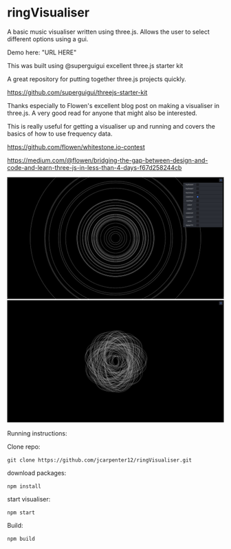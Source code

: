 ringVisualiser
===================

A basic music visualiser written using three.js. Allows the user to select different options using a gui.

Demo here: "URL HERE"

This was built using @superguigui excellent three.js starter kit 

A great repository for putting together three.js projects quickly. 

https://github.com/superguigui/threejs-starter-kit



Thanks especially to Flowen's excellent blog post on making a visualiser in three.js. A very good read for anyone that might also be interested.

This is really useful for getting a visualiser up and running and covers the basics of how to use frequency data.

https://github.com/flowen/whitestone.io-contest

https://medium.com/@flowen/bridging-the-gap-between-design-and-code-and-learn-three-js-in-less-than-4-days-f67d258244cb

![Alt text](/img/rings.jpg?raw=true "Visualiser")
![Alt text](/img/freq.jpg?raw=true "Visualiser")


Running instructions:

Clone repo:
```
git clone https://github.com/jcarpenter12/ringVisualiser.git

```

download packages:
```
npm install
```

start visualiser:
```
npm start
```

Build:
```
npm build
```